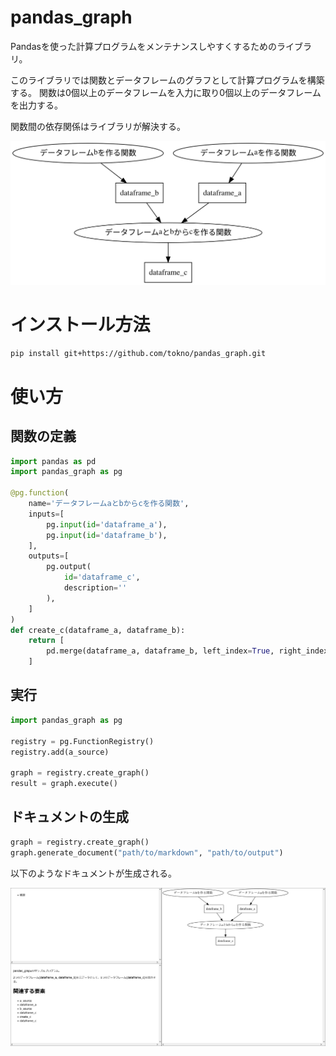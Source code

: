 # pandas_graph
Pandasを使った計算プログラムをメンテナンスしやすくするためのライブラリ。

このライブラリでは関数とデータフレームのグラフとして計算プログラムを構築する。
関数は0個以上のデータフレームを入力に取り0個以上のデータフレームを出力する。

関数間の依存関係はライブラリが解決する。

![doc/sample.svg](doc/sample.svg)

# インストール方法
```bash
pip install git+https://github.com/tokno/pandas_graph.git
```

# 使い方
## 関数の定義
```python
import pandas as pd
import pandas_graph as pg

@pg.function(
    name='データフレームaとbからcを作る関数',
    inputs=[
        pg.input(id='dataframe_a'),
        pg.input(id='dataframe_b'),
    ],
    outputs=[
        pg.output(
            id='dataframe_c',
            description=''
        ),
    ]
)
def create_c(dataframe_a, dataframe_b):
    return [
        pd.merge(dataframe_a, dataframe_b, left_index=True, right_index=True),
    ]
```

## 実行
```python
import pandas_graph as pg

registry = pg.FunctionRegistry()
registry.add(a_source)

graph = registry.create_graph()
result = graph.execute()
```

## ドキュメントの生成
```python
graph = registry.create_graph()
graph.generate_document("path/to/markdown", "path/to/output")
```

以下のようなドキュメントが生成される。

![doc/document_image.png](doc/document_image.png)
